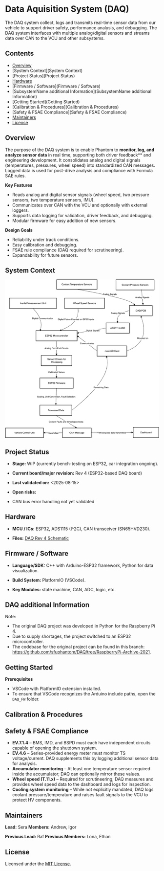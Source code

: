 
# Data Aquisition System (DAQ)
The DAQ system collect, logs and transmits real-time sensor data from our vehicle to support driver safety, performance analysis, and debugging. The DAQ system interfaces with multiple analog/digital sensors and streams data over CAN to the VCU and other subsystems.  

## Contents 

- [Overview](Overview)
- [System Context](System Context)
- [Project Status](Project Status)
- [Hardware](Hardware)
- [Firmware / Software](Firmware / Software)
-  [SubsystemName additional Information](SubsystemName additional Information)
- [Getting Started](Getting Started)
- [Calibration & Procedures](Calibration & Procedures)
- [Safety & FSAE Compliance](Safety & FSAE Compliance)
- [Maintainers](Maintainers)
- [License](License)


## Overview
The purpose of the DAQ system is to enable Phantom to **monitor, log, and analyze sensor data** in real time, supporting both driver feedback** and engineering development. It consolidates analog and digital signals (temperatures, pressures, wheel speed) into standardized CAN messages. Logged data is used for post-drive analysis and compliance with Formula SAE rules. 

**Key Features**
- Reads analog and digital sensor signals (wheel speed, two pressure sensors, two temperature sensors, IMU).  
- Communicates over CAN with the VCU and optionally with external loggers.
- Supports data logging for validation, driver feedback, and debugging.  
- Modular firmware for easy addition of new sensors.  

**Design Goals**
- Reliability under track conditions.  
- Easy calibration and debugging.  
- FSAE rule compliance (DAQ required for scrutineering).  
- Expandability for future sensors. 

## System Context
![DAQ System Context](docs/diagrams/daq-context.png)

## Project Status

- **Stage:** WIP (currently bench-testing on ESP32, car integration ongoing).
    
- **Current board/major revision:** Rev 4 (ESP32-based DAQ board)
    
- **Last validated on:** <2025‑08‑15>
    
- **Open risks:** 
- CAN bus error handling not yet validated 


## Hardware

- **MCU / ICs:** ESP32, ADS1115 (I^2C), CAN transceiver (SN65HVD230).
    
- **Files:** 
[DAQ Rev 4 Schematic](docs/hardware/Schematic%20PDF_[No%20Variations].pdf)

## Firmware / Software

- **Language/SDK:** C++ with Arduino-ESP32 framework, Python for data visualization.
    
- **Build System:** PlatformIO (VSCode).
    
- **Key Modules:** state machine, CAN, ADC, logic, etc.

## DAQ additional Information
Note:
- The original DAQ project was developed in Python for the Raspberry Pi 4. 
- Due to supply shortages, the project switched to an ESP32 microcontroller. 
- The codebase for the original project can be found in this branch: https://github.com/sfuphantom/DAQ/tree/RaspberryPi-Archive-2021.

## Getting Started

**Prerequisites**
- VSCode with PlatformIO extension installed.  
- To ensure that VSCode recognizes the Arduino include paths, open the `DAQ_FW` folder.


## Calibration & Procedures


## Safety & FSAE Compliance
- **EV.7.1.4** – BMS, IMD, and BSPD must each have independent circuits capable of opening the shutdown system.  
- **EV.4.6** – Series-provided energy meter must monitor TS voltage/current. DAQ supplements this by logging additional sensor data for analysis.  
- **Accumulator monitoring** – At least one temperature sensor required inside the accumulator; DAQ can optionally mirror these values.  
- **Wheel speed (T.11.x)** – Required for scrutineering; DAQ measures and provides wheel speed data to the dashboard and logs for inspection.  
- **Cooling system monitoring** – While not explicitly mandated, DAQ logs coolant pressure/temperature and raises fault signals to the VCU to protect HV components.  

## Maintainers

**Lead:** Sera
**Members:** Andrew, Igor 

**Previous Lead:** Raf
**Previous Members:** Lona, Ethan

## License
Licensed under the [MIT License](./LICENSE).